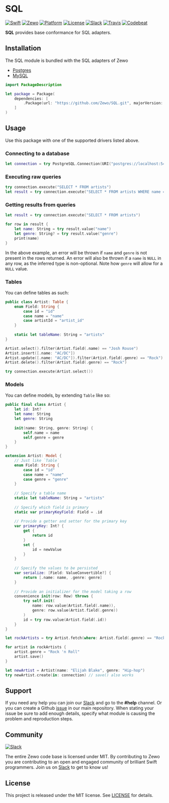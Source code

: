 # SQL

[![Swift][swift-badge]][swift-url]
[![Zewo][zewo-badge]][zewo-url]
[![Platform][platform-badge]][platform-url]
[![License][mit-badge]][mit-url]
[![Slack][slack-badge]][slack-url]
[![Travis][travis-badge]][travis-url]
[![Codebeat][codebeat-badge]][codebeat-url]

**SQL** provides base conformance for SQL adapters.

## Installation

The SQL module is bundled with the SQL adapters of Zewo

* [Postgres](https://github.com/Zewo/PostgreSQL)
* [MySQL](https://github.com/zewo/MySQL)

```swift
import PackageDescription

let package = Package(
    dependencies: [
        .Package(url: "https://github.com/Zewo/SQL.git", majorVersion: 0, minor: 5),
    ]
)
```

## Usage

Use this package with one of the supported drivers listed above.

### Connecting to a database

```swift
let connection = try PostgreSQL.Connection(URI("postgres://localhost:5432/swift_test"))
```

### Executing raw queries

```swift
try connection.execute("SELECT * FROM artists")
let result = try connection.execute("SELECT * FROM artists WHERE name = %@", parameters: "Josh Rouse")
```

### Getting results from queries
```swift
let result = try connection.execute("SELECT * FROM artists")

for row in result {
	let name: String = try result.value("name")
	let genre: String? = try result.value("genre")
	print(name)
}
```

In the above example, an error will be thrown if `name` and `genre` is not present in the rows returned. An error will also be thrown if a `name` is `NULL` in any row, as the inferred type is non-optional. Note how `genre` will allow for a `NULL` value.

### Tables

You can define tables as such:

```swift
public class Artist: Table {
	enum Field: String {
        case id = "id"
        case name = "name"
        case artistId = "artist_id"
    }
    
    static let tableName: String = "artists"
}
```

```swift
Artist.select().filter(Artist.field(.name) == "Josh Rouse")
Artist.insert([.name: "AC/DC"])
Artist.update([.name: "AC/DC"]).filter(Artist.field(.genre) == "Rock")
Artist.delete().filter(Artist.field(.genre) == "Rock")
```

```swift
try connection.execute(Artist.select())
```

### Models
You can define models, by extending `Table` like so:

```swift
public final class Artist {
	let id: Int?
	let name: String
	let genre: String
	
	init(name: String, genre: String) {
		self.name = name
		self.genre = genre
	}
}

extension Artist: Model {
	// Just like `Table`
	enum Field: String {
	    case id = "id"
	    case name = "name"
	    case genre = "genre"
	}
	
	// Specify a table name
	static let tableName: String = "artists"
	
	// Specify which field is primary
	static var primaryKeyField: Field = .id
	
	// Provide a getter and setter for the primary key
	var primaryKey: Int? {
	    get {
	        return id
	    }
	    set {
	        id = newValue
	    }
	}
	
	// Specify the values to be persisted
	var serialize: [Field: ValueConvertible?] {
	    return [.name: name, .genre: genre]
	}
	   
	// Provide an initializer for the model taking a row 
	convenience init(row: Row) throws {
	    try self.init(
	        name: row.value(Artist.field(.name)),
	        genre: row.value(Artist.field(.genre))
	    )
	    id = try row.value(Artist.field(.id))
	}
}

```

```swift
let rockArtists = try Artist.fetch(where: Artist.field(.genre) == "Rock", in: connection)

for artist in rockArtists {
	artist.genre = "Rock 'n Roll"
	artist.save()
}

let newArtist = Artist(name: "Elijah Blake", genre: "Hip-hop")
try newArtist.create(in: connection) // save() also works

```

## Support

If you need any help you can join our [Slack](http://slack.zewo.io) and go to the **#help** channel. Or you can create a Github [issue](https://github.com/Zewo/Zewo/issues/new) in our main repository. When stating your issue be sure to add enough details, specify what module is causing the problem and reproduction steps.

## Community

[![Slack][slack-image]][slack-url]

The entire Zewo code base is licensed under MIT. By contributing to Zewo you are contributing to an open and engaged community of brilliant Swift programmers. Join us on [Slack](http://slack.zewo.io) to get to know us!

## License

This project is released under the MIT license. See [LICENSE](LICENSE) for details.

[swift-badge]: https://img.shields.io/badge/Swift-3.0-orange.svg?style=flat
[swift-url]: https://swift.org
[zewo-badge]: https://img.shields.io/badge/Zewo-0.5-FF7565.svg?style=flat
[zewo-url]: http://zewo.io
[platform-badge]: https://img.shields.io/badge/Platforms-OS%20X%20--%20Linux-lightgray.svg?style=flat
[platform-url]: https://swift.org
[mit-badge]: https://img.shields.io/badge/License-MIT-blue.svg?style=flat
[mit-url]: https://tldrlegal.com/license/mit-license
[slack-image]: http://s13.postimg.org/ybwy92ktf/Slack.png
[slack-badge]: https://zewo-slackin.herokuapp.com/badge.svg
[slack-url]: http://slack.zewo.io
[travis-badge]: https://travis-ci.org/Zewo/SQL.svg?branch=master
[travis-url]: https://travis-ci.org/Zewo/SQL
[codebeat-badge]: https://codebeat.co/badges/13196ddb-e30d-4a6a-bd41-3227cd965b80
[codebeat-url]: https://codebeat.co/projects/github-com-zewo-sql